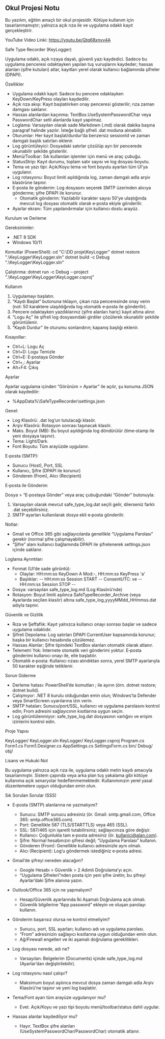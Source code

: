 Okul Projesi Notu
------------------
Bu yazılım, eğitim amaçlı bir okul projesidir. Kötüye kullanım için tasarlanmamıştır; yalnızca açık rıza ile ve uygulama odaklı kayıt gerçekleştirir.

YouTube Video Linki: https://youtu.be/Qtq68xnvv4A

Safe Type Recorder (KeyLogger)

Uygulama odaklı, açık rızaya dayalı, güvenli yazı kaydedici. Sadece bu uygulama penceresi odaktayken yapılan tuş vuruşlarını kaydeder; hassas alanları (şifre kutuları) atlar, kayıtları yerel olarak kullanıcı bağlamında şifreler (DPAPI).

Özellikler

- Uygulama odaklı kayıt: Sadece bu pencere odaktayken KeyDown/KeyPress olayları kaydedilir.
- Açık rıza akışı: Kayıt başlatılırken onay penceresi gösterilir; rıza zaman damgası saklanır.
- Hassas alanlardan kaçınma: TextBox.UseSystemPasswordChar veya PasswordChar setli alanlarda kayıt yapılmaz.
- Loglama: Varsayılan olarak sade Markdown (.md) olarak dakika başına paragraf halinde yazılır. İsteğe bağlı şifreli .dat moduna alınabilir.
- Oturumlar: Her kayıt başlat/durdur’da benzersiz sessionId ve zaman damgalı başlık satırları eklenir.
- Log görüntüleyici: Dosyadaki satırlar çözülüp ayrı bir pencerede okunabilir şekilde gösterilir.
- Menü/Toolbar: Sık kullanılan işlemler için menü ve araç çubuğu.
- StatusStrip: Kayıt durumu, toplam satır sayısı ve log dosyası boyutu.
- Tema ve yazı tipi: Açık/Koyu tema ve font boyutu ayarları tüm UI’ya uygulanır.
- Log rotasyonu: Boyut limiti aşıldığında log, zaman damgalı adla arşiv klasörüne taşınır.
- E‑posta ile gönderim: Log dosyasını seçerek SMTP üzerinden alıcıya gönderme; şifre DPAPI ile korunur.
  - Otomatik gönderim: Yazılabilir karakter sayısı 50’ye ulaştığında mevcut log dosyası otomatik olarak e‑posta ekiyle gönderilir.
- Ayarlar ekranı: Tüm yapılandırmalar için kullanıcı dostu arayüz.

Kurulum ve Derleme

Gereksinimler:
- .NET 8 SDK
- Windows 10/11

Komutlar (PowerShell):
cd "C:\DD proje\KeyLogger"
dotnet restore ".\KeyLogger\KeyLogger.sln"
dotnet build -c Debug ".\KeyLogger\KeyLogger.sln"

Çalıştırma:
dotnet run -c Debug --project ".\KeyLogger\KeyLogger\KeyLogger.csproj"

Kullanım

1) Uygulamayı başlatın.
2) “Kaydı Başlat” butonuna tıklayın, çıkan rıza penceresinde onay verin (not: 50 karaktere ulaşıldığında log otomatik e‑posta ile gönderilir).
3) Pencere odaktayken yazdıklarınız (şifre alanları hariç) kayıt altına alınır.
4) “Logu Aç” ile şifreli log dosyasındaki girdiler çözülerek okunabilir şekilde görüntülenir.
5) “Kaydı Durdur” ile oturumu sonlandırın; kapanış başlığı eklenir.

Kısayollar:
- Ctrl+L: Logu Aç
- Ctrl+D: Logu Temizle
- Ctrl+E: E‑postaya Gönder
- Ctrl+,: Ayarlar
- Alt+F4: Çıkış

Ayarlar

Ayarlar uygulama içinden “Görünüm > Ayarlar” ile açılır, şu konuma JSON olarak kaydedilir:
- %AppData%\SafeTypeRecorder\settings.json

Genel:
- Log Klasörü: .dat log’un tutulacağı klasör.
- Arşiv Klasörü: Rotasyon sonrası taşınacak klasör.
- Maks. Boyut (MB): Bu boyut aşıldığında log döndürülür (time‑stamp ile yeni dosyaya taşınır).
- Tema: Light/Dark.
- Font Boyutu: Tüm arayüzde uygulanır.

E‑posta (SMTP):
- Sunucu (Host), Port, SSL
- Kullanıcı, Şifre (DPAPI ile korunur)
- Gönderen (From), Alıcı (Recipient)

E‑posta ile Gönderim

Dosya > “E‑postaya Gönder” veya araç çubuğundaki “Gönder” butonuyla:
1) Varsayılan olarak mevcut safe_type_log.dat seçili gelir, dilerseniz farklı .dat seçebilirsiniz.
2) SMTP ayarları kullanılarak dosya ekli e‑posta gönderilir.

Notlar:
- Gmail ve Office 365 gibi sağlayıcılarda genellikle “Uygulama Parolası” gerekir (normal şifre çalışmayabilir).
- “Şifre” alanı kullanıcı bağlamında DPAPI ile şifrelenerek settings.json içinde saklanır.

Loglama Ayrıntıları

- Format (UI’de sade görüntü):
  - Olaylar: HH:mm:ss KeyDown A Mod:-, HH:mm:ss KeyPress 'a'
  - Başlıklar: -- HH:mm:ss Session <id> START -- ConsentUTC:<iso> ve -- HH:mm:ss Session <id> STOP --
- Dosya: varsayılan safe_type_log.md (Log Klasörü’nde)
- Rotasyon: Boyut limiti aşılınca SafeTypeRecorder_Archive (veya Ayarlarda seçilen klasör) altına safe_type_log_yyyyMMdd_HHmmss.dat adıyla taşınır.

Güvenlik ve Gizlilik

- Rıza ve Şeffaflık: Kayıt yalnızca kullanıcı onayı sonrası başlar ve sadece uygulama odaklıdır.
- Şifreli Depolama: Log satırları DPAPI CurrentUser kapsamında korunur; başka bir kullanıcı hesabında çözülemez.
- Hassas Alanlar: Şifre tipindeki TextBox alanları otomatik olarak atlanır.
- Telemetri Yok: İnternete otomatik veri gönderimi yoktur. E‑posta gönderimi kullanıcı onayı ile, elle başlatılır.
 - Otomatik e‑posta: Kullanıcı rızası alındıktan sonra, yerel SMTP ayarlarıyla 50 karakter eşiğinde tetiklenir.

Sorun Giderme

- Derleme hatası: PowerShell’de komutları ; ile ayırın (örn. dotnet restore; dotnet build).
- Çalışmıyor: .NET 8 kurulu olduğundan emin olun; Windows’ta Defender veya SmartScreen uyarılarına izin verin.
- SMTP hataları: Sunucu/port/SSL, kullanıcı ve uygulama parolasını kontrol edin; From adresini sağlayıcının kısıtlarına uygun seçin.
- Log görüntülenmiyor: safe_type_log.dat dosyasının varlığını ve erişim izinlerini kontrol edin.

Proje Yapısı

KeyLogger/
  KeyLogger.sln
  KeyLogger/
    KeyLogger.csproj
    Program.cs
    Form1.cs
    Form1.Designer.cs
    AppSettings.cs
    SettingsForm.cs
    bin/ Debug/
    obj/

Lisans ve Hukuki Not

Bu uygulama yalnızca açık rıza ile, uygulama odaklı metin kaydı amacıyla tasarlanmıştır. Sistem çapında veya arka plan tuş yakalama gibi kötüye kullanıma açık senaryolar hedeflenmemektedir. Kullanımınızın yerel yasal düzenlemelere uygun olduğundan emin olun.

Sık Sorulan Sorular (SSS)

- E‑posta (SMTP) alanlarına ne yazmalıyım?
  - Sunucu: SMTP sunucu adresiniz (ör. Gmail: smtp.gmail.com, Office 365: smtp.office365.com).
  - Port: Genellikle 587 (TLS/STARTTLS) veya 465 (SSL).
  - SSL: 587/465 için işaretli tutabilirsiniz; sağlayıcınıza göre değişir.
  - Kullanıcı: Çoğunlukla tam e‑posta adresiniz (ör. kullanici@alan.com).
  - Şifre: Normal hesabınızın şifresi değil; “Uygulama Parolası” kullanın.
  - Gönderen (From): Genellikle kullanıcı adresinizle aynı olmalı.
  - Alıcı (Recipient): Log’u göndermek istediğiniz e‑posta adresi.

- Gmail’de şifreyi nereden alacağım?
  - Google Hesabı > Güvenlik > 2 Adımlı Doğrulama’yı açın.
  - “Uygulama Şifreleri”nden posta için yeni şifre üretin; bu şifreyi Ayarlar’daki Şifre alanına yazın.

- Outlook/Office 365 için ne yapmalıyım?
  - Hesap/Güvenlik ayarlarında İki Aşamalı Doğrulama açık olmalı.
  - Güvenlik bilgilerine “App password” ekleyin ve oluşan parolayı kullanın.

- Gönderim başarısız olursa ne kontrol etmeliyim?
  - Sunucu, port, SSL ayarları; kullanıcı adı ve uygulama parolası.
  - “From” adresinizin sağlayıcı kısıtlarına uygun olduğundan emin olun.
  - Ağ/Firewall engelleri ve iki aşamalı doğrulama gereklilikleri.

- Log dosyası nerede, adı ne?
  - Varsayılan: Belgelerim (Documents) içinde safe_type_log.md (Ayarlar’dan değiştirilebilir).



- Log rotasyonu nasıl çalışır?
  - Maksimum boyut aşılınca mevcut dosya zaman damgalı adla Arşiv Klasörü’ne taşınır ve yeni log başlatılır.

- Tema/Font ayarı tüm arayüze uygulanıyor mu?
  - Evet. Açık/Koyu ve yazı tipi boyutu menü/toolbar/status dahil uygular.

- Hassas alanlar kaydediliyor mu?
  - Hayır. TextBox şifre alanları (UseSystemPasswordChar/PasswordChar) otomatik atlanır.

